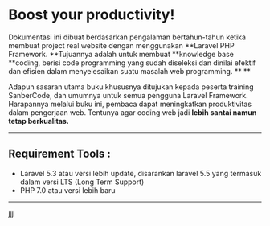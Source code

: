 # Boost your productivity!

Dokumentasi ini dibuat berdasarkan pengalaman bertahun-tahun ketika membuat project real website dengan menggunakan **Laravel PHP Framework. **Tujuannya adalah untuk membuat **knowledge base **coding, berisi code programming yang sudah diseleksi dan dinilai efektif dan efisien dalam menyelesaikan suatu masalah web programming. ** **

Adapun sasaran utama buku khususnya ditujukan kepada peserta training SanberCode, dan umumnya untuk semua pengguna Laravel Framework. Harapannya melalui buku ini, pembaca dapat meningkatkan produktivitas dalam pengerjaan web. Tentunya agar coding web jadi **lebih santai namun tetap berkualitas.**

---

## Requirement Tools :

* Laravel 5.3 atau versi lebih update, disarankan laravel 5.5 yang termasuk dalam versi LTS \(Long Term Support\)
* PHP 7.0 atau versi lebih baru

---

jjj

